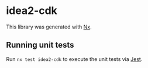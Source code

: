 # idea2-cdk

This library was generated with [Nx](https://nx.dev).

## Running unit tests

Run `nx test idea2-cdk` to execute the unit tests via [Jest](https://jestjs.io).
